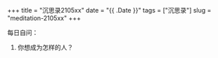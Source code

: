 +++
title = "沉思录2105xx"
date = "{{ .Date }}"
tags = ["沉思录"]
slug = "meditation-2105xx"
+++

每日自问：

1. 你想成为怎样的人？
